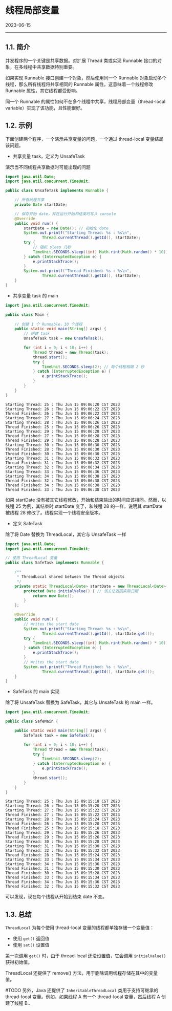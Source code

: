 # 线程局部变量

2023-06-15
****
## 1.1. 简介

并发程序的一个关键是共享数据。对扩展 Thread 类或实现 Runnable 接口的对象，在多线程中共享数据特别重要。

如果实现 Runnable 接口创建一个对象，然后使用同一个 Runnable 对象启动多个线程，那么所有线程将共享相同的 Runnable 属性。这意味着一个线程修改 Runnable 属性，其它线程都受影响。

同一个 Runnable 的属性如何不在多个线程中共享，线程局部变量（thread-local variable）实现了该功能，且性能很好。


## 1.2. 示例

下面创建两个程序，一个演示共享变量的问题，一个通过 thread-local 变量结局该问题。

- 共享变量 task，定义为 UnsafeTask

演示当不同线程共享数据时可能出现的问题

```java
import java.util.Date;
import java.util.concurrent.TimeUnit;

public class UnsafeTask implements Runnable {

    // 所有线程共享
    private Date startDate;

    // 保存开始 date，并在运行开始和结束时写入 console
    @Override
    public void run() {
        startDate = new Date(); // 初始化 date
        System.out.printf("Starting Thread: %s : %s\n",
                Thread.currentThread().getId(), startDate);
        try {
	        // 随机 sleep 几秒
            TimeUnit.SECONDS.sleep((int) Math.rint(Math.random() * 10));
        } catch (InterruptedException e) {
            e.printStackTrace();
        }
        System.out.printf("Thread Finished: %s : %s\n",
                Thread.currentThread().getId(), startDate);
    }
}
```

- 共享变量 task 的 main 

```java
import java.util.concurrent.TimeUnit;

public class Main {
    
    // 创建 1 个 Runnable，10 个线程
    public static void main(String[] args) {
        // 创建 task
        UnsafeTask task = new UnsafeTask();

        for (int i = 0; i < 10; i++) {
            Thread thread = new Thread(task);
            thread.start();
            try {
                TimeUnit.SECONDS.sleep(2); // 每个线程相隔 2 秒
            } catch (InterruptedException e) {
                e.printStackTrace();
            }
        }
    }
}
```

```
Starting Thread: 25 : Thu Jun 15 09:06:20 CST 2023
Starting Thread: 26 : Thu Jun 15 09:06:22 CST 2023
Thread Finished: 26 : Thu Jun 15 09:06:22 CST 2023
Starting Thread: 27 : Thu Jun 15 09:06:24 CST 2023
Starting Thread: 28 : Thu Jun 15 09:06:26 CST 2023
Thread Finished: 25 : Thu Jun 15 09:06:26 CST 2023
Starting Thread: 29 : Thu Jun 15 09:06:28 CST 2023
Thread Finished: 27 : Thu Jun 15 09:06:28 CST 2023
Thread Finished: 29 : Thu Jun 15 09:06:28 CST 2023
Starting Thread: 30 : Thu Jun 15 09:06:30 CST 2023
Thread Finished: 28 : Thu Jun 15 09:06:30 CST 2023
Thread Finished: 30 : Thu Jun 15 09:06:30 CST 2023
Starting Thread: 31 : Thu Jun 15 09:06:32 CST 2023
Thread Finished: 31 : Thu Jun 15 09:06:32 CST 2023
Starting Thread: 32 : Thu Jun 15 09:06:34 CST 2023
Starting Thread: 33 : Thu Jun 15 09:06:36 CST 2023
Starting Thread: 34 : Thu Jun 15 09:06:38 CST 2023
Thread Finished: 32 : Thu Jun 15 09:06:38 CST 2023
Thread Finished: 34 : Thu Jun 15 09:06:38 CST 2023
Thread Finished: 33 : Thu Jun 15 09:06:38 CST 2023
```

如果 startDate 没有被其它线程修改，开始和结束输出的时间应该相同。然而，以线程 25 为例，其结束时 startDate 变了，和线程 28  的一样，说明其 startDate 被线程 28 修改了。线程实现一个线程安全版本。

- 定义 SafeTask

除了将 Date 替换为 ThreadLocal，其它与 UnsafeTask 一样

```java
import java.util.Date;
import java.util.concurrent.TimeUnit;

// 使用 ThreadLocal 变量
public class SafeTask implements Runnable {

    /**
     * ThreadLocal shared between the Thread objects
     */
    private static ThreadLocal<Date> startDate = new ThreadLocal<Date>() {
        protected Date initialValue() { // 该方法返回实际日期
            return new Date();
        }
    };

    @Override
    public void run() {
        // Writes the start date
        System.out.printf("Starting Thread: %s : %s\n",
                Thread.currentThread().getId(), startDate.get());
        try {
            TimeUnit.SECONDS.sleep((int) Math.rint(Math.random() * 10));
        } catch (InterruptedException e) {
            e.printStackTrace();
        }
        // Writes the start date
        System.out.printf("Thread Finished: %s : %s\n",
                Thread.currentThread().getId(), startDate.get());
    }
}
```

- SafeTask 的 main 实现

除了将 UnsafeTask 替换为 SafeTask，其它与 UnsafeTask 的 main 一样。

```java
import java.util.concurrent.TimeUnit;

public class SafeMain {

    public static void main(String[] args) {
        SafeTask task = new SafeTask();

        for (int i = 0; i < 10; i++) {
            Thread thread = new Thread(task);
            try {
                TimeUnit.SECONDS.sleep(2);
            } catch (InterruptedException e) {
                e.printStackTrace();
            }
            thread.start();
        }
    }
}
```

```
Starting Thread: 25 : Thu Jun 15 09:15:18 CST 2023
Starting Thread: 26 : Thu Jun 15 09:15:20 CST 2023
Starting Thread: 27 : Thu Jun 15 09:15:22 CST 2023
Thread Finished: 27 : Thu Jun 15 09:15:22 CST 2023
Starting Thread: 28 : Thu Jun 15 09:15:24 CST 2023
Thread Finished: 26 : Thu Jun 15 09:15:20 CST 2023
Thread Finished: 25 : Thu Jun 15 09:15:18 CST 2023
Starting Thread: 29 : Thu Jun 15 09:15:26 CST 2023
Thread Finished: 29 : Thu Jun 15 09:15:26 CST 2023
Starting Thread: 30 : Thu Jun 15 09:15:28 CST 2023
Starting Thread: 31 : Thu Jun 15 09:15:30 CST 2023
Starting Thread: 32 : Thu Jun 15 09:15:32 CST 2023
Thread Finished: 28 : Thu Jun 15 09:15:24 CST 2023
Starting Thread: 33 : Thu Jun 15 09:15:34 CST 2023
Starting Thread: 34 : Thu Jun 15 09:15:36 CST 2023
Thread Finished: 31 : Thu Jun 15 09:15:30 CST 2023
Thread Finished: 30 : Thu Jun 15 09:15:28 CST 2023
Thread Finished: 33 : Thu Jun 15 09:15:34 CST 2023
Thread Finished: 34 : Thu Jun 15 09:15:36 CST 2023
Thread Finished: 32 : Thu Jun 15 09:15:32 CST 2023
```

可以发现，现在每个线程从开始到结束 date 不变。

## 1.3. 总结

`ThreadLocal` 为每个使用 thread-local 变量的线程都单独存储一个变量值：

- 使用 `get()` 返回值
- 使用 `set()` 设置值

第一次调用 `get()` 时，由于 thread-local 还没设置值，它会调用 `initialValue()` 获得初始值。

ThreadLocal 还提供了 remove() 方法，用于删除调用线程存储在其中的变量值。

#TODO
另外，Java 还提供了 `InheritableThreadLocal` 类用于支持可继承的 thread-local 变量。例如，如果线程 A 有一个 thread-local 变量，然后线程 A 创建了线程 B..
